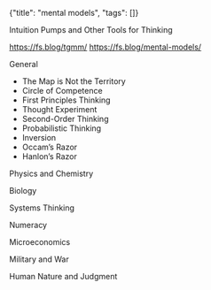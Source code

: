 {"title": "mental models", "tags": []}

Intuition Pumps and Other Tools for Thinking

https://fs.blog/tgmm/ https://fs.blog/mental-models/

General
* The Map is Not the Territory
* Circle of Competence
* First Principles Thinking
* Thought Experiment
* Second-Order Thinking
* Probabilistic Thinking
* Inversion
* Occam’s Razor
* Hanlon’s Razor

Physics and Chemistry

Biology

Systems Thinking

Numeracy

Microeconomics

Military and War

Human Nature and Judgment
